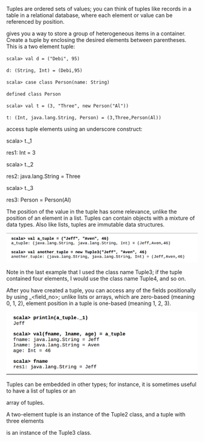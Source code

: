Tuples are ordered sets of values; you can think of tuples like records in a table in a relational database, where each element or value can be referenced by position.

gives you a way to store a group of heterogeneous items in a container. Create a tuple by enclosing the desired elements between parentheses. This is a two element tuple:

`scala> val d = ("Debi", 95)`

`d: (String, Int) = (Debi,95)`

`scala> case class Person(name: String)`

`defined class Person`

`scala> val t = (3, "Three", new Person("Al"))`

`t: (Int, java.lang.String, Person) = (3,Three,Person(Al))`

access tuple elements using an underscore construct:

scala&gt; t.\_1

res1: Int = 3

scala&gt; t.\_2

res2: java.lang.String = Three

scala&gt; t.\_3

res3: Person = Person\(Al\)

The position of the value in the tuple has some relevance, unlike the position of an element in a list. Tuples can contain objects with a mixture of data types. Also like lists, tuples are immutable data structures.

![](/assets/tupleEx.png)

Note in the last example that I used the class name Tuple3; if the tuple contained four elements, I would use the class name Tuple4, and so on.

After you have created a tuple, you can access any of the fields positionally by using \_&lt;field\_no&gt;; unlike lists or arrays, which are zero-based \(meaning 0, 1, 2\), element position in a tuple is one-based \(meaning 1, 2, 3\).

![](/assets/AccessingTuples.png)

Tuples can be embedded in other types; for instance, it is sometimes useful to have a list of tuples or an

array of tuples.



A two-element tuple is an instance of the Tuple2 class, and a tuple with three elements

is an instance of the Tuple3 class.

